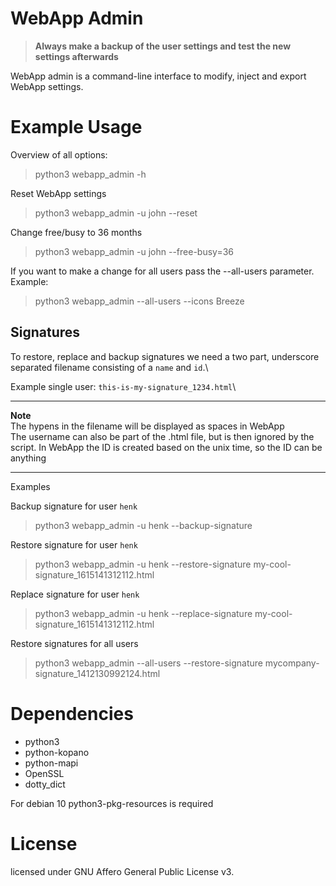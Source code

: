 # WebApp Admin

>**Always make a backup of the user settings and test the new settings afterwards**

WebApp admin is a command-line interface to modify, inject and export WebApp settings.

# Example Usage

Overview of all options:
> python3 webapp_admin -h

Reset WebApp settings
> python3 webapp_admin -u john --reset

Change free/busy to 36 months
> python3 webapp_admin -u john --free-busy=36

If you want to make a change for all users pass the --all-users parameter. Example:
> python3 webapp_admin --all-users --icons Breeze

## Signatures

To restore, replace and backup signatures we need a two part, underscore separated filename consisting of a `name` and `id`.\

Example single user: `this-is-my-signature_1234.html`\

---
**Note**\
The hypens in the filename will be displayed as spaces in WebApp\
The username can also be part of the .html file, but is then ignored by the script.
In WebApp the ID is created based on the unix time, so the ID can be anything

---

Examples

Backup signature for user `henk`
> python3 webapp_admin -u henk --backup-signature

Restore signature for user `henk`
> python3 webapp_admin -u henk --restore-signature my-cool-signature_1615141312112.html

Replace signature for user `henk`
> python3 webapp_admin -u henk --replace-signature my-cool-signature_1615141312112.html

Restore signatures for all users
> python3 webapp_admin --all-users --restore-signature mycompany-signature_1412130992124.html


# Dependencies

- python3
- python-kopano
- python-mapi
- OpenSSL
- dotty_dict

For debian 10 python3-pkg-resources is required

# License

licensed under GNU Affero General Public License v3.
